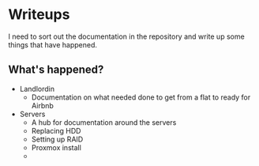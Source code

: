 # Writeups
I need to sort out the documentation in the repository and write up some things that have happened. 

## What's happened?
- Landlordin
	- Documentation on what needed done to get from a flat to ready for Airbnb
- Servers
	- A hub for documentation around the servers
	- Replacing HDD
	- Setting up RAID
	- Proxmox install
	- 
<!--stackedit_data:
eyJoaXN0b3J5IjpbLTk4MTQ4MzIwM119
-->